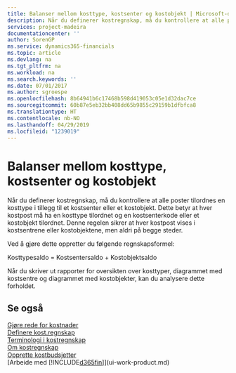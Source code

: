 ```yaml
---
title: Balanser mellom kosttype, kostsenter og kostobjekt | Microsoft-dokumentasjon
description: Når du definerer kostregnskap, må du kontrollere at alle poster tilordnes en kosttype i tillegg til et kostsenter eller et kostobjekt. Dette betyr at hver kostpost må ha en kosttype tilordnet og en kostsenterkode eller et kostobjekt tilordnet. Denne regelen sikrer at hver kostpost vises i kostsentrene eller kostobjektene, men aldri på begge steder.
services: project-madeira
documentationcenter: ''
author: SorenGP
ms.service: dynamics365-financials
ms.topic: article
ms.devlang: na
ms.tgt_pltfrm: na
ms.workload: na
ms.search.keywords: ''
ms.date: 07/01/2017
ms.author: sgroespe
ms.openlocfilehash: 8b64941b6c17468b598d419053c05e1d32dac7ce
ms.sourcegitcommit: 60b87e5eb32bb408dd65b9855c29159b1dfbfca8
ms.translationtype: HT
ms.contentlocale: nb-NO
ms.lasthandoff: 04/29/2019
ms.locfileid: "1239019"
---
```

# <a name="balances-between-cost-type-cost-center-and-cost-object"></a>Balanser mellom kosttype, kostsenter og kostobjekt
Når du definerer kostregnskap, må du kontrollere at alle poster tilordnes en kosttype i tillegg til et kostsenter eller et kostobjekt. Dette betyr at hver kostpost må ha en kosttype tilordnet og en kostsenterkode eller et kostobjekt tilordnet. Denne regelen sikrer at hver kostpost vises i kostsentrene eller kostobjektene, men aldri på begge steder.  

 Ved å gjøre dette oppretter du følgende regnskapsformel:  

 Kosttypesaldo = Kostsentersaldo + Kostobjektsaldo  

 Når du skriver ut rapporter for oversikten over kosttyper, diagrammet med kostsentre og diagrammet med kostobjekter, kan du analysere dette forholdet.  

## <a name="see-also"></a>Se også  
[Gjøre rede for kostnader](finance-manage-cost-accounting.md)  
 [Definere kost.regnskap](finance-set-up-cost-accounting.md)   
 [Terminologi i kostregnskap](finance-terminology-in-cost-accounting.md)   
 [Om kostregnskap](finance-about-cost-accounting.md)  
 [Opprette kostbudsjetter](finance-create-cost-budgets.md)  
 [Arbeide med [!INCLUDE[d365fin](includes/d365fin_md.md)]](ui-work-product.md)
